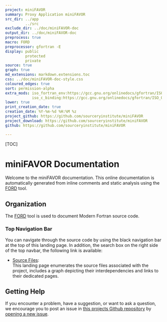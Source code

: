 ```yaml
---
project: miniFAVOR
summary: Proxy Application miniFAVOR 
src_dir: ../app
         ../src
exclude_dir: ../doc/miniFAVOR-doc
output_dir: ../doc/miniFAVOR-doc
preprocess: true
macro: FORD
preprocessor: gfortran -E
display: public
         protected
         private
source: true
graph: true
md_extensions: markdown.extensions.toc
css: ../doc/miniFAVOR-doc-style.css
coloured_edges: true
sort: permission-alpha
extra_mods: iso_fortran_env:https://gcc.gnu.org/onlinedocs/gfortran/ISO_005fFORTRAN_005fENV.html
            iso_c_binding:https://gcc.gnu.org/onlinedocs/gfortran/ISO_005fC_005fBINDING.html#ISO_005fC_005fBINDING
lower: true
print_creation_date: true
creation_date: %Y-%m-%d %H:%M %z
project_github: https://github.com/sourceryinstitute/miniFAVOR
project_download: https://github.com/sourceryinstitute/miniFAVOR
github: https://github.com/sourceryinstitute/miniFAVOR

---
```


[_____ Comments _______]:#
[source: display source code corresponding to item being documented]:#
[graph: generate call graphs, module dependency graphs, derive type composition/inheritance graphs ]:#
[sort: different sorting schemes for the modules or procedures or programs or derived types (alpha = alphabetical see wiki).]:#
[extra_mods: documentation for intrinsic modules]:#

[This document is a FORD project file, formatted with Pythonic Markdown                                      ]:#
[See https://github.com/Fortran-FOSS-programmers/ford/wiki/Project-File-Options for more info on writing FORD project files]:#

[TOC]

miniFAVOR Documentation
===============================

Welcome to the miniFAVOR documentation.
This online documentation is automatically generated from inline comments and static analysis using the [FORD] tool.

[FORD]: https://github.com/Fortran-FOSS-Programmers/ford#readme


Organization
------------

The [FORD] tool is used to document Modern Fortran source code.

### Top Navigation Bar

You can navigate through the source code by using the black navigation bar at the top of this landing page. In addition, the search box on the right side of the top navbar, the following link is available:

* [Source Files]:  
  This landing page enumerates the source files associated with the project,
  includes a graph depicting their interdependencies and links to their dedicated pages.

[Source Files]: ./lists/files.html


Getting Help
------------

If you encounter a problem, have a suggestion, or want to ask a question,
we encourage you to post an issue in [this projects Github repository] by
[opening a new issue]. 

[this projects Github repository]: https://github.com/sourceryinstitute/miniFAVOR
[opening a new issue]: https://github.com/sourceryinstitute/miniFAVOR/issues/new

